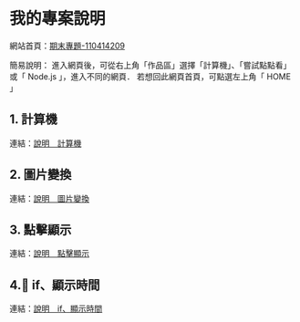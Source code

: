 # 我的專案說明

網站首頁：[期末專題-110414209](https://minlingshie.github.io/wd107b/final/1104142029.html)

簡易說明：
    進入網頁後，可從右上角「作品區」選擇「計算機」、「嘗試點點看」或「 Node.js 」，進入不同的網頁．
    若想回此網頁首頁，可點選左上角「 HOME 」

## 1. 計算機

連結：[說明＿計算機](final/project/01_calculator/01_calculator.md)

## 2. 圖片變換

連結：[說明＿圖片變換](final/project/02_changeImage/2_changeImage.md)

## 3. 點擊顯示

連結：[說明＿點擊顯示](final/project/03_nodejs/03_nodejs.md)

## 4. if、顯示時間
連結：[說明＿if、顯示時間](final/project/04_home/04_home.md)
